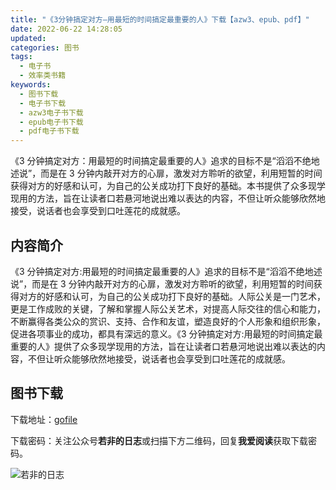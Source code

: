 ```yaml
---
title: "《3分钟搞定对方—用最短的时间搞定最重要的人》下载【azw3、epub、pdf】"
date: 2022-06-22 14:28:05
updated:
categories: 图书
tags:
  - 电子书
  - 效率类书籍
keywords:
  - 图书下载
  - 电子书下载
  - azw3电子书下载
  - epub电子书下载
  - pdf电子书下载
---
```


《3 分钟搞定对方：用最短的时间搞定最重要的人》追求的目标不是“滔滔不绝地述说”，而是在 3 分钟内敲开对方的心扉，激发对方聆听的欲望，利用短暂的时间获得对方的好感和认可，为自己的公关成功打下良好的基础。本书提供了众多现学现用的方法，旨在让读者口若悬河地说出难以表达的内容，不但让听众能够欣然地接受，说话者也会享受到口吐莲花的成就感。

<!-- more -->

## 内容简介

《3 分钟搞定对方:用最短的时间搞定最重要的人》追求的目标不是“滔滔不绝地述说”，而是在 3 分钟内敲开对方的心扉，激发对方聆听的欲望，利用短暂的时间获得对方的好感和认可，为自己的公关成功打下良好的基础。人际公关是一门艺术，更是工作成败的关键，了解和掌握人际公关艺术，对提高人际交往的信心和能力，不断赢得各类公众的赏识、支持、合作和友谊，塑造良好的个人形象和组织形象，促进各项事业的成功，都具有深远的意义。《3 分钟搞定对方:用最短的时间搞定最重要的人》提供了众多现学现用的方法，旨在让读者口若悬河地说出难以表达的内容，不但让听众能够欣然地接受，说话者也会享受到口吐莲花的成就感。

## 图书下载

下载地址：[gofile](https://gofile.me/6gkca/B4i7ThE4F)

下载密码：关注公众号**若非的日志**或扫描下方二维码，回复**我爱阅读**获取下载密码。

![若非的日志](/images/wechat_channel.jpg)
